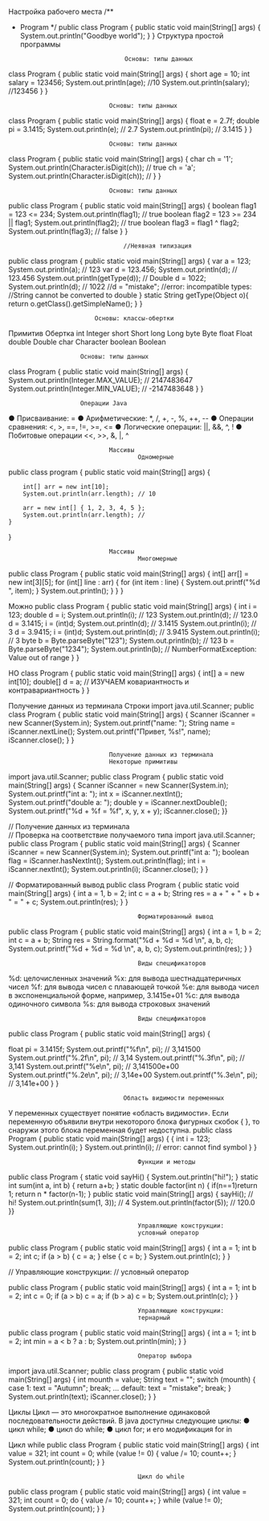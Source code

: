 Настройка рабочего места
/**
* Program
*/
public class Program {
 public static void main(String[] args) {
 System.out.println("Goodbye world");
 }
}
Структура простой программы


                                   Основы: типы данных
class Program
{
    public static void main(String[] args) {
        short age = 10;
        int salary = 123456;
        System.out.println(age); //10
        System.out.println(salary); //123456
    }
}


                                Основы: типы данных
class Program
{
    public static void main(String[] args) {
        float e = 2.7f;
        double pi = 3.1415;
        System.out.println(e); // 2.7
        System.out.println(pi); // 3.1415
    }
}


                                Основы: типы данных
class Program
{
    public static void main(String[] args) {
        char ch = '1';
        System.out.println(Character.isDigit(ch)); // true
        ch = 'a';
        System.out.println(Character.isDigit(ch)); //
    }
}

                                Основы: типы данных

public class Program {
    public static void main(String[] args) {
        boolean flag1 = 123 <= 234;
        System.out.println(flag1); // true
        boolean flag2 = 123 >= 234 || flag1;
        System.out.println(flag2); // true
        boolean flag3 = flag1 ^ flag2;
        System.out.println(flag3); // false
    }
}


                                    //Неявная типизация
public class program {
    public static void main(String[] args) {
        var a = 123;
        System.out.println(a); // 123
        var d = 123.456;
        System.out.println(d); // 123.456
        System.out.println(getType(d)); // Double
        d = 1022;
        System.out.println(d); // 1022
        //d = "mistake";
        //error: incompatible types:
        //String cannot be converted to double
    }
        static String getType(Object o){
        return o.getClass().getSimpleName();
    }
}

                            Основы: классы-обертки

Примитив                Обертка
int                     Integer
short                   Short
long                    Long
byte                    Byte
float                   Float
double                  Double
char                    Character
boolean                 Boolean


                        Основы: типы данных
class Program
{
    public static void main(String[] args) {
        System.out.println(Integer.MAX_VALUE); // 2147483647
        System.out.println(Integer.MIN_VALUE); // -2147483648
    }
}


                        Операции Java
● Присваивание: =
● Арифметические: *, /, +, -, %, ++, --
● Операции сравнения: <, >, ==, !=, >=, <=
● Логические операции: ||, &&, ^, !
● Побитовые операции <<, >>, &, |, ^


                                Массивы
                                        Одномерные
public class program {
    public static void main(String[] args) {

        int[] arr = new int[10];
        System.out.println(arr.length); // 10

        arr = new int[] { 1, 2, 3, 4, 5 };
        System.out.println(arr.length); //
    }
}


                                Массивы
                                        Многомерные
public class Program {
    public static void main(String[] args) {
        int[] arr[] = new int[3][5];
        for (int[] line : arr) {
            for (int item : line) {
                System.out.printf("%d ", item);
            }
            System.out.println();
        }
    }
}


Можно
public class Program {
 public static void main(String[] args) {
 int i = 123; double d = i;
 System.out.println(i); // 123
 System.out.println(d); // 123.0
 d = 3.1415; i = (int)d;
 System.out.println(d); // 3.1415
 System.out.println(i); // 3
 d = 3.9415; i = (int)d;
 System.out.println(d); // 3.9415
 System.out.println(i); // 3
 byte b = Byte.parseByte("123");
 System.out.println(b); // 123
 b = Byte.parseByte("1234");
 System.out.println(b); // NumberFormatException: Value out of range
 }
}


НО
class Program
{
    public static void main(String[] args) {
        int[] a = new int[10];
        double[] d = a; // ИЗУЧАЕМ ковариантность и контравариантность
    }
}


Получение данных из терминала
Строки
import java.util.Scanner;
public class Program {
    public static void main(String[] args) {
        Scanner iScanner = new Scanner(System.in);
        System.out.printf("name: ");
        String name = iScanner.nextLine();
        System.out.printf("Привет, %s!", name);
        iScanner.close();
    }
}


                                Получение данных из терминала
                                Некоторые примитивы
import java.util.Scanner;
public class Program {
    public static void main(String[] args) {
        Scanner iScanner = new Scanner(System.in);
        System.out.printf("int a: ");
        int x = iScanner.nextInt();
        System.out.printf("double a: ");
        double y = iScanner.nextDouble();
        System.out.printf("%d + %f = %f", x, y, x + y);
        iScanner.close();
    }}

//                                    Получение данных из терминала    
//                                    Проверка на соответствие получаемого типа
import java.util.Scanner;
public class Program {
 public static void main(String[] args) {
 Scanner iScanner = new Scanner(System.in);
 System.out.printf("int a: ");
 boolean flag = iScanner.hasNextInt();
 System.out.println(flag);
 int i = iScanner.nextInt();
 System.out.println(i);
 iScanner.close();
 } }


//                                       Форматированный вывод
public class Program {
    public static void main(String[] args) {
        int a = 1, b = 2;
        int c = a + b;
        String res = a + " + " + b + " = " + c;
        System.out.println(res);
    }
}

                                        Форматированный вывод
public class Program {
    public static void main(String[] args) {
        int a = 1, b = 2;
        int c = a + b;
        String res = String.format("%d + %d = %d \n", a, b, c);
        System.out.printf("%d + %d = %d \n", a, b, c);
        System.out.println(res);
    }
}

                                        Виды спецификаторов
%d: целочисленных значений
%x: для вывода шестнадцатеричных чисел
%f: для вывода чисел с плавающей точкой
%e: для вывода чисел в экспоненциальной форме,
например, 3.1415e+01
%c: для вывода одиночного символа
%s: для вывода строковых значений

                                        Виды спецификаторов
public class Program {
 public static void main(String[] args) {

 float pi = 3.1415f;
 System.out.printf("%f\n", pi); // 3,141500
 System.out.printf("%.2f\n", pi); // 3,14
 System.out.printf("%.3f\n", pi); // 3,141
 System.out.printf("%e\n", pi); // 3,141500e+00
 System.out.printf("%.2e\n", pi); // 3,14e+00
 System.out.printf("%.3e\n", pi); // 3,141e+00
 }
}

                                    Область видимости переменных
У переменных существует понятие «область видимости».
Если переменную объявили внутри некоторого блока фигурных скобок { },
то снаружи этого блока переменная будет недоступна.
public class Program {
    public static void main(String[] args) {
    {
        int i = 123;
        System.out.println(i);
    }
    System.out.println(i); // error: cannot find symbol
    }
}


                                        Функции и методы
public class Program {
    static void sayHi() {
        System.out.println("hi!");
    }
    static int sum(int a, int b) {
        return a+b;
    }
    static double factor(int n) {
        if(n==1)return 1;
        return n * factor(n-1);
    }
    public static void main(String[] args) {
        sayHi(); // hi!
        System.out.println(sum(1, 3)); // 4
        System.out.println(factor(5)); // 120.0
    }}

                                        Управляющие конструкции:
                                        условный оператор

public class Program {
    public static void main(String[] args) {
        int a = 1;
        int b = 2;
        int c;
        if (a > b) {
        c = a;
        } else {
        c = b;
        }
        System.out.println(c);
    }
}

//                                   Управляющие конструкции:
//                                    условный оператор

public class Program {
    public static void main(String[] args) {
    int a = 1;
    int b = 2;
    int c = 0;
    if (a > b) c = a;
    if (b > a) c = b;
    System.out.println(c);
    }
}

                                        Управляющие конструкции:
                                        тернарный 
public class program {
    public static void main(String[] args) {
    int a = 1;
    int b = 2;
    int min = a < b ? a : b;
    System.out.println(min);
    }
}


                                        Оператор выбора
import java.util.Scanner;
public class program {
    public static void main(String[] args) {
        int mounth = value;
        String text = "";
        switch (mounth) {
            case 1:
                text = "Autumn";
                break;
            ...
            default:
                text = "mistake";
                break;
        }
        System.out.println(text);
        iScanner.close();
    }
}


Циклы
Цикл — это многократное выполнение одинаковой
последовательности действий.
В java доступны следующие циклы:
● цикл while;
● цикл do while;
● цикл for; и его модификация for in

Цикл while
public class Program {
    public static void main(String[] args) {
        int value = 321;
        int count = 0;
        while (value != 0) {
            value /= 10;
            count++;
        }
        System.out.println(count);
    }
}


                                        Цикл do while
public class program {
    public static void main(String[] args) {
        int value = 321;
        int count = 0;
        do {
            value /= 10;
            count++;
        } while (value != 0);
        System.out.println(count);
    }
}